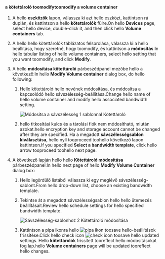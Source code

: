 <!--author=SharS last changed: 1/7/2016-->

#### <a name="toomodify-a-volume-container"></a><span data-ttu-id="a3fc5-101">a kötettároló toomodify</span><span class="sxs-lookup"><span data-stu-id="a3fc5-101">toomodify a volume container</span></span>
1. <span data-ttu-id="a3fc5-102">A hello **eszközök** lapon, válassza ki azt hello eszközt, kattintson rá duplán, és kattintson a hello **kötettárolók** fülre.</span><span class="sxs-lookup"><span data-stu-id="a3fc5-102">On hello **Devices** page, select hello device, double-click it, and then click hello **Volume containers** tab.</span></span>
2. <span data-ttu-id="a3fc5-103">A hello hello kötettárolók táblázatos felsorolása, válassza ki a hello beállítása, hogy szeretné, hogy toomodify, és kattintson a **módosítás**.</span><span class="sxs-lookup"><span data-stu-id="a3fc5-103">In hello tabular listing of hello volume containers, select hello setting that you want toomodify, and click **Modify**.</span></span>
3. <span data-ttu-id="a3fc5-104">A hello **módosítása kötettároló** párbeszédpanel mezőbe hello a következő:</span><span class="sxs-lookup"><span data-stu-id="a3fc5-104">In hello **Modify Volume container** dialog box, do hello following:</span></span>
   
   1. <span data-ttu-id="a3fc5-105">Hello kötettároló hello nevének módosítása, és módosítsa a kapcsolódó hello sávszélesség-beállítása.</span><span class="sxs-lookup"><span data-stu-id="a3fc5-105">Change hello name of hello volume container and modify hello associated bandwidth setting.</span></span> 
      
       ![Módosítsa a sávszélesség 1 sablonnal Kötettároló](./media/storsimple-modify-volume-container/HCS_ModifyVCBT1-include.png)
   2. <span data-ttu-id="a3fc5-107">hello titkosítási kulcs és a tárolási fiók nem módosítható, miután azokat.</span><span class="sxs-lookup"><span data-stu-id="a3fc5-107">hello encryption key and storage account cannot be changed after they are specified.</span></span> <span data-ttu-id="a3fc5-108">Ha a megadott **sávszélességsablon kiválasztása**, hello nyíl tooproceed toohello következő lapon kattintson.</span><span class="sxs-lookup"><span data-stu-id="a3fc5-108">If you specified **Select a bandwidth template**, click hello arrow tooproceed toohello next page.</span></span>
4. <span data-ttu-id="a3fc5-109">A következő lapján hello hello **Kötettároló módosítása** párbeszédpanel:</span><span class="sxs-lookup"><span data-stu-id="a3fc5-109">In hello next page of hello **Modify Volume Container** dialog box:</span></span>
   
   1. <span data-ttu-id="a3fc5-110">Hello legördülő listából válassza ki egy meglévő sávszélesség-sablont.</span><span class="sxs-lookup"><span data-stu-id="a3fc5-110">From hello drop-down list, choose an existing bandwidth template.</span></span>
   2. <span data-ttu-id="a3fc5-111">Tekintse át a megadott sávszélességsablon hello hello ütemezés beállításait.</span><span class="sxs-lookup"><span data-stu-id="a3fc5-111">Review hello schedule settings for hello specified bandwidth template.</span></span>
      
       ![Sávszélesség-sablonhoz 2 Kötettároló módosítása](./media/storsimple-modify-volume-container/HCS_ModifyVCBT2-include.png)
   3. <span data-ttu-id="a3fc5-113">Kattintson a pipa ikonra hello ![pipa ikon](./media/storsimple-modify-volume-container/HCS_CheckIcon-include.png) toosave hello-beállítások frissítése.</span><span class="sxs-lookup"><span data-stu-id="a3fc5-113">Click hello check icon ![check icon](./media/storsimple-modify-volume-container/HCS_CheckIcon-include.png) toosave hello updated settings.</span></span> <span data-ttu-id="a3fc5-114">Hello **kötettárolók** frissített tooreflect hello módosításokat fog lap.</span><span class="sxs-lookup"><span data-stu-id="a3fc5-114">hello **Volume containers** page will be updated tooreflect hello changes.</span></span>

